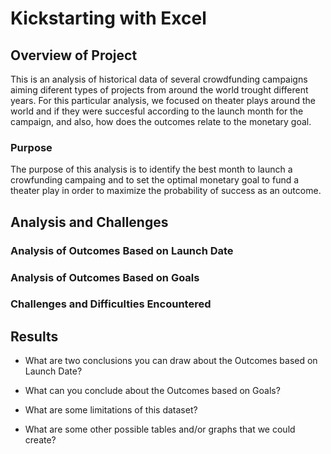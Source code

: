 # Kickstarting with Excel

## Overview of Project
This is an analysis of historical data of several crowdfunding campaigns aiming diferent types of projects from around the world trought different years. For this particular analysis, we focused on theater plays around the world and if they were succesful according to the launch month for the campaign, and also, how does the outcomes relate to the monetary goal. 
### Purpose
The purpose of this analysis is to identify the best month to launch a crowfunding campaing and to set the optimal monetary goal to fund a theater play in order to maximize the probability of success as an outcome.
## Analysis and Challenges

### Analysis of Outcomes Based on Launch Date

### Analysis of Outcomes Based on Goals

### Challenges and Difficulties Encountered

## Results

- What are two conclusions you can draw about the Outcomes based on Launch Date?

- What can you conclude about the Outcomes based on Goals?

- What are some limitations of this dataset?

- What are some other possible tables and/or graphs that we could create?
